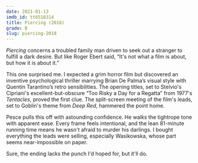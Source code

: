 ```yaml
---
date: 2021-01-13
imdb_id: tt6516314
title: Piercing (2018)
grade: B
slug: piercing-2018
---
```


_Piercing_ concerns a troubled family man driven to seek out a stranger to fulfill a dark desire. But like Roger Ebert said, “It's not what a film is about, but how it is about it.”

<!-- end -->

This one surprised me. I expected a grim horror film but discovered an inventive psychological thriller marrying Brian De Palma’s visual style with Quentin Tarantino’s retro sensibilities. The opening titles, set to Stelvio's Cipriani's excellent-but-obscure “Too Risky a Day for a Regatta” from 1977's <span data-imdb-id="tt0076809">_Tentacles_</span>, proved the first clue. The split-screen meeting of the film's leads, set to Goblin's theme from <span data-imdb-id="tt0073582">_Deep Red_</span>, hammered the point home.

Pesce pulls this off with astounding confidence. He walks the tightrope tone with apparent ease. Every frame feels intentional, and the lean 81-minute running time means he wasn't afraid to murder his darlings. I bought everything the leads were selling, especially Wasikowska, whose part seems near-impossible on paper.

Sure, the ending lacks the punch I'd hoped for, but it'll do.